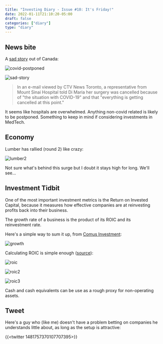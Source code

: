 ```yaml
---
title: "Investing Diary - Issue #10: It's Friday!"
date: 2022-01-11T21:10:20-05:00
draft: false
categories: ["diary"]
type: "diary"
---
```


## News bite

A [sad story](https://toronto.ctvnews.ca/ontario-woman-with-stage-4-colon-cancer-has-life-saving-surgery-postponed-indefinitely-1.5739117?cid=sm:trueanthem:ctvnews:twittermanualpost&taid=61e0bf1fad72e20001eabd52&utm_campaign=trueAnthem:+New+Content+(Feed)&utm_medium=trueAnthem&utm_source=twitter) out of Canada:

![covid-postponed](/images/covid-postponed.png)

![sad-story](/images/sad-story.png)

<blockquote>

In an e-mail viewed by CTV News Toronto, a representative from Mount Sinai Hospital told Di Maria her surgery was cancelled because of "the situation with COVID-19" and that "everything is getting cancelled at this point."

</blockquote>

It seems like hospitals are overwhelmed. Anything non-covid related is likely to be postponed. Something to keep in mind if considering investments in MedTech.

## Economy

Lumber has rallied (round 2) like crazy:

![lumber2](/images/lumber-2022.png)

Not sure what's behind this surge but I doubt it stays high for long. We'll see...

## Investment Tidbit

One of the most important investment metrics is the Return on Invested Capital, because it measures how effective companies are at reinvesting profits back into their business.

The growth rate of a business is the product of its ROIC and its reinvestment rate.

Here's a simple way to sum it up, from [Comus Investment](http://www.comusinvestment.com/blog/growth-returns-on-capital-and-business-valuation):

![growth](/images/growth.png)

Calculating ROIC is simple enough ([source](https://stablebread.com/how-to-calculate-and-analyze-return-on-invested-capital/)):

![roic](/images/roic.png)

![roic2](/images/roic2.png)

![roic3](/images/roic3.png)

Cash and cash equivalents can be use as a rough proxy for non-operating assets.

## Tweet

Here's a guy who (like me) doesn't have a problem betting on companies he understands little about, as long as the setup is attractive:

{{<twitter 1481757370107707395>}}

